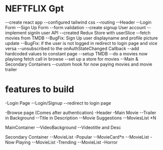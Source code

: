 # NEFTFLIX Gpt
--create react app
--configured tailwind css
--routing
--Header
--Login Form
--Sign Up Form
--form validation
--create signup User account
--implement signIn user API
--created Redux Store with userSlice
--fetch movies from TMDB
--BugFix: Sign Up user displayname and profile picture update
--BugFix: if the user is not logged in redirect to login page and vice versa
--unsubscribed to the onAuthStateChanged   Callback
--add hardcoded values to constant page
--setup TMDB 
--do a movies now playiong fetch call in browse
--set up a store for movies
--Main & Secondary Containers
--custom hook for now paying movies and movie trailer 

# features to build
-Login Page
    --Login/Signup
    --redirect to login page

-Browse page (Comes after authentication)
    -Header
    -Main Movie
         --Trailer in Background
         --Title in Description
         --Movie Suggestions
                --MoviesList *N

 MainContainer
          --VideoBackground
          --Videotitle and Desc

          
 Secondary Container
     --MovieList -Popular
      --MovieCard*n
    --MovieList -Now Playing
    --MovieList -Trending
    --MovieList -Horror